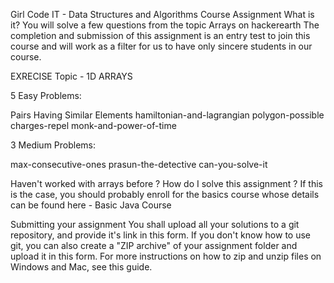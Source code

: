 Girl Code IT - Data Structures and Algorithms Course Assignment
What is it?
You will solve a few questions from the topic Arrays on hackerearth The completion and submission of this assignment is an entry test to join this course and will work as a filter for us to have only sincere students in our course.

EXRECISE
Topic - 1D ARRAYS

5 Easy Problems:

Pairs Having Similar Elements
hamiltonian-and-lagrangian
polygon-possible
charges-repel
monk-and-power-of-time

3 Medium Problems:

max-consecutive-ones
prasun-the-detective
can-you-solve-it

Haven't worked with arrays before ? How do I solve this assignment ?
If this is the case, you should probably enroll for the basics course whose details can be found here - Basic Java Course

Submitting your assignment
You shall upload all your solutions to a git repository, and provide it's link in this form.
If you don't know how to use git, you can also create a "ZIP archive" of your assignment folder and upload it in this form.
For more instructions on how to zip and unzip files on Windows and Mac, see this guide.